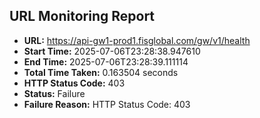 ## URL Monitoring Report

- **URL:** https://api-gw1-prod1.fisglobal.com/gw/v1/health
- **Start Time:** 2025-07-06T23:28:38.947610
- **End Time:** 2025-07-06T23:28:39.111114
- **Total Time Taken:** 0.163504 seconds
- **HTTP Status Code:** 403
- **Status:** Failure
- **Failure Reason:** HTTP Status Code: 403
